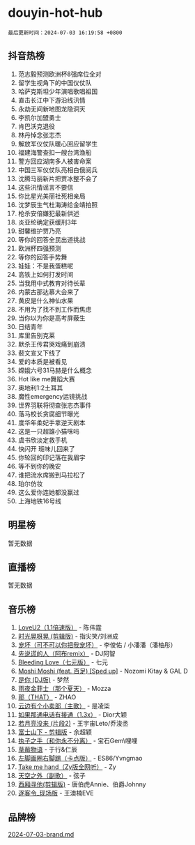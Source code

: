 # douyin-hot-hub

`最后更新时间：2024-07-03 16:19:58 +0800`

## 抖音热榜

1. 范志毅预测欧洲杯8强席位全对
1. 留学生视角下的中国仪仗队
1. 哈萨克斯坦少年演唱歌唱祖国
1. 直击长江中下游沿线汛情
1. 永劫无间新地图龙隐洞天
1. 李凯尔加盟勇士
1. 肯巴沃克退役
1. 林丹悼念张志杰
1. 解放军仪仗队暖心回应留学生
1. 福建海警查扣一艘台湾渔船
1. 警方回应湖南多人被害命案
1. 中国三军仪仗队亮相白俄阅兵
1. 沈腾马丽新片把贾冰整不会了
1. 这些汛情谣言不要信
1. 你比星光美丽社死相亲局
1. 沈梦辰生气杜海涛给金靖拍照
1. 枪杀安倍嫌犯最新供述
1. 炎亚纶确定获缓刑3年
1. 甜馨维护贾乃亮
1. 等你的回答全民出道挑战
1. 欧洲杯四强预测
1. 等你的回答手势舞
1. 娃娃：不是我蛋糕呢
1. 高铁上如何打发时间
1. 当我用中式教育对待长辈
1. 内蒙古那达慕大会来了
1. 黄皮是什么神仙水果
1. 不用为了找不到工作而焦虑
1. 当你以为你是高考屏蔽生
1. 日结青年
1. 库里告别克莱
1. 默杀王传君哭戏痛到崩溃
1. 裴文宣又下线了
1. 爱的本质是被看见
1. 嫦娥六号31马赫是什么概念
1. Hot like me舞蹈大赛
1. 奥地利1:2土耳其
1. 魔性emergency运镜挑战
1. 世界羽联将彻查张志杰事件
1. 落马校长贪腐细节曝光
1. 度华年柔妃手拿逆天剧本
1. 这是一只超雄小猫咪吗
1. 虞书欣淡定救手机
1. 快闪开 班味儿回来了
1. 你轮回的印记落在我眉宇
1. 等不到你的晚安
1. 谁把流水席搬到马拉松了
1. 珀尔仿妆
1. 这么爱你连她都没赢过
1. 上海地铁16号线

## 明星榜

暂无数据

## 直播榜

暂无数据

## 音乐榜

1. [LoveU2（1.1倍速版）](https://sf3-cdn-tos.douyinstatic.com/obj/tos-cn-ve-2774/oQMeDffLaEmgMwgCOEMAFCI6INzoFPgWdD0rsa) - 陈伟霆
1. [时光晃呀晃 (剪辑版)](https://sf5-hl-cdn-tos.douyinstatic.com/obj/tos-cn-ve-2774/o8ACeQem3gwI1x3GIYGAfKG0LJebKFRJDwRwyW) - 指尖笑/刘洲成
1. [宠坏（可不可以你把我宠坏）](https://sf5-hl-cdn-tos.douyinstatic.com/obj/tos-cn-ve-2774/ocWI8ft2gd0rAfXKzvKGeMQM6fVLTLfA8UJzwl) - 李俊佑 / 小潘潘（潘柚彤）
1. [先说谎的人（阿布remix）](https://sf5-hl-cdn-tos.douyinstatic.com/obj/tos-cn-ve-2774/owQtOFmAzBgxBKDOYfeCTQTgE9cDORrOQqmCZy) - DJ阿智
1. [Bleeding Love（七元版）](https://sf3-cdn-tos.douyinstatic.com/obj/tos-cn-ve-2774/oEgC9eZFHQ1MfSRnrfkzFp8AayDWqAQMABBgUs) - 七元
1. [Moshi Moshi (feat. 百足) [Sped up]](https://sf6-cdn-tos.douyinstatic.com/obj/tos-cn-ve-2774/ocCPFQcXJLeroaIdQLIGAoeeYM3OAUYGDguHXz) - Nozomi Kitay & GAL D
1. [是你 (DJ版)](https://sf5-hl-cdn-tos.douyinstatic.com/obj/tos-cn-ve-2774/1ec766e572b34c42853ce6315d426850) - 梦然
1. [雨夜金菲士（那个夏天）](https://sf5-hl-cdn-tos.douyinstatic.com/obj/tos-cn-ve-2774/osPmPLDWQBBE2Z6bftCgYwkFaF4pEYEneXaZQs) - Mozza
1. [那（THAT）](https://sf6-cdn-tos.douyinstatic.com/obj/tos-cn-ve-2774/oIIWGeBZCnlGx9tl0gFlCfwlQbj7QWAD8HYAGg) - ZHAO
1. [云边有个小卖部（主歌）](https://sf5-hl-cdn-tos.douyinstatic.com/obj/tos-cn-ve-2774/okvgzOZylLA4WYUHkAhpy5DrCiqAmBjiMIkJp) - 是凌柒
1. [如果那通电话有接通（1.3x）](https://sf3-cdn-tos.douyinstatic.com/obj/tos-cn-ve-2774/ocJeJKhUhAJG8EYZiEFfGFAPkD3beMQ5mwDv1e) - Dior大颖
1. [若月亮没来 (片段2)](https://sf5-hl-cdn-tos.douyinstatic.com/obj/tos-cn-ve-2774/ocQavLLjkCOeDxGyYeIMGgNAIwJ0QXE1Ve3Fzv) - 王宇宙Leto/乔浚丞
1. [富士山下 - 剪辑版](https://sf3-cdn-tos.douyinstatic.com/obj/tos-cn-ve-2774/o4QGmeUZhQXvtC5BDkogeQni8WbdCBUJEYI12v) - 余超颖
1. [执子之手（和你永不分离）](https://sf3-cdn-tos.douyinstatic.com/obj/tos-cn-ve-2774/oU4mUWISThYfqtA61VOl8PAQGeK2LGGQfFCZfY) - 宝石Gem\哩哩
1. [草莓物语](https://sf5-hl-cdn-tos.douyinstatic.com/obj/tos-cn-ve-2774/okynhJ7jEAIIZBfsLgYMEI8QC3WbQNN66RKzhT) - 于行&仁辰
1. [左脚画圈右脚踢（卡点版）](https://sf3-cdn-tos.douyinstatic.com/obj/tos-cn-ve-2774/oAoAIr8BJv8B7W4CEBMsaSfDWrAiF4izwIDMJg) - ES86/Yvngmao
1. [Take me hand（Zy版全网听）](https://sf5-hl-cdn-tos.douyinstatic.com/obj/tos-cn-ve-2774/owyUoUuVpA1I7BiszAYMSqbGseWQw8P7Ea2BiR) - Zy
1. [天空之外（副歌）](https://sf5-hl-cdn-tos.douyinstatic.com/obj/tos-cn-ve-2774/oAYn0BTp8jS8iSyZSHMUWAikyvAWI1c7aiJTr) - 弦子
1. [西厢寻他(剪辑版)](https://sf3-cdn-tos.douyinstatic.com/obj/tos-cn-ve-2774/oUsAVfAQKlRNxEv5qxvIB8o5qmIWUcXbzJKJhw) - 唐伯虎Annie、伯爵Johnny
1. [逐客令_现场版](https://sf5-hl-cdn-tos.douyinstatic.com/obj/tos-cn-ve-2774/okjvqFftEMAIgLPvI8f4MT5CZVyxmDQdBOwjBv) - 王澳楠EVE

## 品牌榜

[2024-07-03-brand.md](2024-07-03-brand.md)
